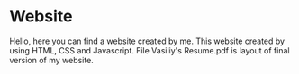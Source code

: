 # Website
Hello, here you can find a website created by me. 
This website created by using HTML, CSS and Javascript.
File Vasiliy's Resume.pdf is layout of final version of my website.
